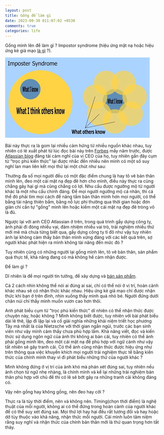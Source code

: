 ```yaml
---
layout: post
title: Gồng để làm gì
date: 2023-09-30 011:07:02 +0530
comments: true
categories: life
---
```


Gồng mình lên để làm gì ? Impostor syndrome (hiệu ứng mặt nạ hoặc hiệu ứng kẻ giả mạo [là gì](https://vietcetera.vn/vn/hoi-chung-ke-gia-mao-co-that-la-ban-khong-du-gioi-trong-cong-viec) ?). 


![Imposter syndrome](https://raw.githubusercontent.com/vdchuyen/chuyen-vn/master/img/imposter.png)

Bài này thực ra là gom lại nhiều cảm hứng từ nhiều nguồn khác nhau, tuy nhiên có lẽ xuất phát từ lúc đọc bài này trên [Forbes](https://www.forbes.com/sites/robertglazer/2018/06/29/the-imposter-syndrome-paradox-why-feeling-like-a-fraud-may-be-your-strongest-asset/) mấy năm trước, được [Atlassian blog](https://www.atlassian.com/blog/inside-atlassian/impostor-syndrome-as-an-asset) đăng tải cảm nghĩ của vị CEO của họ, tuy nhiên gần đây cụm từ "trọc phú kiến thức" lại được nhắc đến nhiều nên mình có một số suy nghĩ lan man liên kết mọi thứ lại một chút như sau:

Thường đa số mọi người đều có một đặc điểm chung là hay tô vẽ bản thân mình lên, đeo một cái mặt nạ đẹp đẽ hơn cho mình, điều này thực ra cũng chẳng gây hại gì mà cũng chẳng có lợi. Nhu cầu được ngưỡng mộ từ người khác là một nhu cầu chính đáng. Để mọi người ngưỡng mộ cá nhân, thì cá thể đó phải tìm mọi cách để nâng tầm bản thân mình hơn mọi người, có thể bằng tài năng thiên bẩm, bằng nỗ lực phi thường qua thời gian hoặc đơn giản chỉ cần tự "gồng" mình lên hoặc kiếm một cái mặt nạ đẹp đẽ tròng vô là đủ. 

Ngược lại với anh CEO Atlassian ở trên, trong quá trình gầy dựng công ty, ảnh phải đi đóng nhiều vai, đảm nhiệm nhiều vai trò, trải nghiệm nhiều thứ mới mẻ mà chưa từng biết qua, gầy dựng công ty tỉ đô như vậy tuy nhiên ảnh lại không cảm thấy bản thân mình xứng đáng với các kết quả trên, sợ người khác phát hiện ra mình không tài năng đến mức đó ?

Tuy nhiên cũng có những người lại gồng mình lên, tô vẽ bản thân, sản phẩm quá thực tế, khả năng đang có mà không hề cảm nhận được.

Để làm gì ?

Dĩ nhiên là để mọi người tin tưởng, để xây dựng và [bán sản phẩm](https://xn--chuyn-ksa.vn/2022/07/29/build-sell-products.html).

Cả 2 cách nhìn không thể nói ai đúng ai sai, chỉ có thể nói ở vị trí, hoàn cảnh khác nhau sẽ có nhận thức khác nhau. Hiệu ứng kẻ giả mạo chỉ được nhận thức khi bạn ở trên đỉnh, nhìn xuống thấy mình quá nhỏ bé. Người đứng dưới chân núi chỉ thấy mình muốn vươn cao hơn thôi. 

Anh phát biểu cụm từ "trọc phú kiến thức" dĩ nhiên có thể nhận thức được chuyện này, hoặc không ? Mình không biết được, tuy nhiên với bài phát biểu dài lê thê, lặp đi lặp lại và cố giải nghĩa những khái niệm triết học phương Tây mà nhất là của Nietzsche với thời gian ngắn ngủi, trước các bạn sinh viên như vậy mình cảm thấy chưa phù hợp lắm. Khả năng viết, đọc và kiến thức sử dụng ngôn ngữ của ảnh thì không ai bàn cãi, tuy nhiên có thể ảnh phải gồng mình lên, đeo một cái mặt nạ để phù hợp với ngữ cảnh như vậy tất nhiên sẽ gây tranh cãi. Có thể ảnh cũng nhận thức được hiệu ứng như trên thông qua việc khuyến khích mọi người trải nghiệm thực tế bằng kiến thức của chính mình thay vì đi phát biểu những thứ của người khác ? 

Mình không đứng ở vị trí của ảnh khó mà phán xét đúng sai, tuy nhiên nếu ảnh chọn từ ngữ nhẹ nhàng, là chính mình và kể lại những trải nghiệm bản thân phù hợp với chủ đề thì có lẽ sẽ bớt gây ra những tranh cãi không đáng có.

Vậy nên gồng hay không gồng, nên đeo hay cởi ?

Thực ra là tùy thời điểm, nên và không nên. Timing(chọn thời điểm) là nghệ thuật của mỗi người, không ai có thể đứng trong hoàn cảnh của người khác để có thể suy xét đúng sai. Mọi thứ lợi hay hại đều rất tương đối và hay hoặc dở tùy thuộc vào khả năng, nhận thức mỗi người. Cái mình luôn tâm niệm rằng suy nghĩ và nhận thức của chính bản thân mới là thứ quan trọng hơn tất thảy. 
